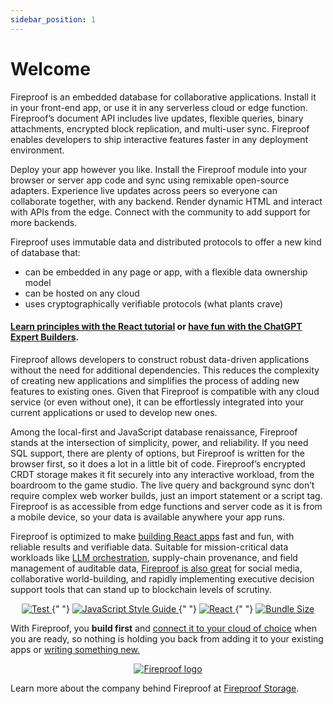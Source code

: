 ```yaml
---
sidebar_position: 1
---
```


# Welcome

Fireproof is an embedded database for collaborative applications. Install it in your front-end app, or use it in any serverless cloud or edge function. Fireproof’s document API includes live updates, flexible queries, binary attachments, encrypted block replication, and multi-user sync. Fireproof enables developers to ship interactive features faster in any deployment environment.

Deploy your app however you like. Install the Fireproof module into your browser or server app code and sync using remixable open-source adapters. Experience live updates across peers so everyone can collaborate together, with any backend. Render dynamic HTML and interact with APIs from the edge. Connect with the community to add support for more backends.

Fireproof uses immutable data and distributed protocols to offer a new kind of database that:

- can be embedded in any page or app, with a flexible data ownership model
- can be hosted on any cloud
- uses cryptographically verifiable protocols (what plants crave)

#### [Learn principles with the React tutorial](/docs/react-tutorial) or [have fun with the ChatGPT Expert Builders](/docs/chatgpt-quick-start).

Fireproof allows developers to construct robust data-driven applications without the need for additional dependencies. This reduces the complexity of creating new applications and simplifies the process of adding new features to existing ones. Given that Fireproof is compatible with any cloud service (or even without one), it can be effortlessly integrated into your current applications or used to develop new ones.

Among the local-first and JavaScript database renaissance, Fireproof stands at the intersection of simplicity, power, and reliability. If you need SQL support, there are plenty of options, but Fireproof is written for the browser first, so it does a lot in a little bit of code. Fireproof’s encrypted CRDT storage makes it fit securely into any interactive workload, from the boardroom to the game studio. The live query and background sync don’t require complex web worker builds, just an import statement or a script tag. Fireproof is as accessible from edge functions and server code as it is from a mobile device, so your data is available anywhere your app runs.

Fireproof is optimized to make [building React apps](https://github.com/fireproof-storage/fireproof/blob/main/packages/react/README.md) fast and fun, with reliable results and verifiable data. Suitable for mission-critical data workloads like [LLM orchestration](https://fireproof.storage/posts/why-proofs-matter-for-ai/), supply-chain provenance, and field management of auditable data, [Fireproof is also great](https://fireproof.storage/posts/great-opportunites-to-use-fireproof/) for social media, collaborative world-building, and rapidly implementing executive decision support tools that can stand up to blockchain levels of scrutiny.

<p align="center">
  <a href="https://github.com/fireproof-storage/fireproof/actions/workflows/test.yml">
    <img src="https://github.com/fireproof-storage/fireproof/actions/workflows/test.yml/badge.svg" alt="Test" />
  </a>{" "}
  <a href="https://standardjs.com" rel="nofollow">
    <img src="https://img.shields.io/badge/code_style-standard-brightgreen.svg" alt="JavaScript Style Guide"  />
  </a>{" "}
  <a href="/docs/react-hooks/use-live-query">
    <img src="https://shields.io/badge/react-black?logo=react&style=for-the-badge%22" alt="React"  />
  </a>{" "}
  <a href="https://bundlephobia.com/package/@fireproof/core" rel="nofollow">
    <img src="https://deno.bundlejs.com/?q=use-fireproof&treeshake=[*+as+useFireproof]&badge" alt="Bundle Size"  />
  </a>
</p>

With Fireproof, you **build first** and [connect it to your cloud of choice](/docs/connect) when you are ready, so nothing is holding you back from adding it to your existing apps or [writing something new.](https://codesandbox.io/s/fireproof-react-antd-f6zbi7?file=/src/App.tsx)

<p align="center" >
  <a href="https://fireproof.storage/">
    <img src="https://fireproof.storage/static/img/logo-animated-black.svg" alt="Fireproof logo" width={300} />
  </a>
</p>

Learn more about the company behind Fireproof at [Fireproof Storage](https://fireproof.storage).
